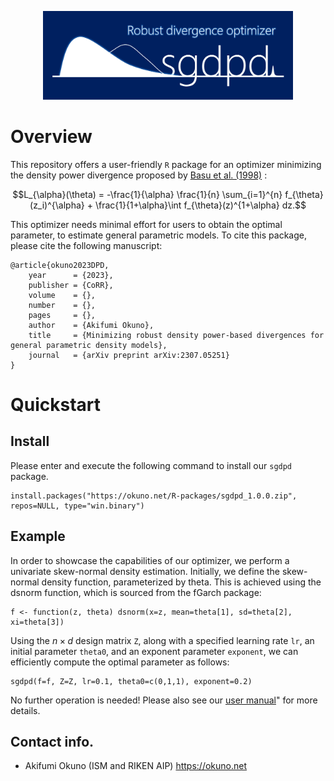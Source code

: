 <p align="center">
<img src="./readme/sgdpd.png" width=400></img>
</p>

# Overview
This repository offers a user-friendly `R` package for an optimizer minimizing the density power divergence proposed by <a href="https://doi.org/10.1093/biomet/85.3.549">Basu et al. (1998)</a> :
```math
L_{\alpha}(\theta)
=
-\frac{1}{\alpha} \frac{1}{n} \sum_{i=1}^{n} f_{\theta}(z_i)^{\alpha} + \frac{1}{1+\alpha}\int f_{\theta}(z)^{1+\alpha} dz.
```
This optimizer needs minimal effort for users to obtain the optimal parameter, to estimate general parametric models. To cite this package, please cite the following manuscript: 
```
@article{okuno2023DPD,
    year      = {2023},
    publisher = {CoRR},
    volume    = {},
    number    = {},
    pages     = {},
    author    = {Akifumi Okuno},
    title     = {Minimizing robust density power-based divergences for general parametric density models},
    journal   = {arXiv preprint arXiv:2307.05251}
}
```

# Quickstart
## Install
Please enter and execute the following command to install our `sgdpd` package.
```R:install
install.packages("https://okuno.net/R-packages/sgdpd_1.0.0.zip", repos=NULL, type="win.binary")
```

## Example
In order to showcase the capabilities of our optimizer, we perform a univariate skew-normal density estimation. Initially, we define the skew-normal density function, parameterized by theta. This is achieved using the dsnorm function, which is sourced from the fGarch package:
```R:f
f <- function(z, theta) dsnorm(x=z, mean=theta[1], sd=theta[2], xi=theta[3])
```
Using the $`n \times d`$ design matrix `Z`, along with a specified learning rate `lr`, an initial parameter `theta0`, and an exponent parameter `exponent`, we can efficiently compute the optimal parameter as follows: 
```R:sgd_dpd
sgdpd(f=f, Z=Z, lr=0.1, theta0=c(0,1,1), exponent=0.2)
```
No further operation is needed! Please also see our <a href="https://github.com/oknakfm/sgdpd/blob/main/sgdpd_manual.pdf">user manual</a>" for more details.

## Contact info.
- Akifumi Okuno (ISM and RIKEN AIP) https://okuno.net
